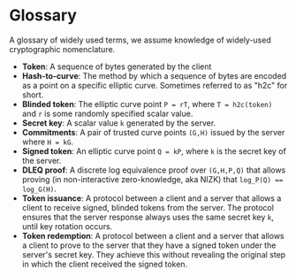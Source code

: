 # Glossary

A glossary of widely used terms, we assume knowledge of widely-used
cryptographic nomenclature.

-   __Token__: A sequence of bytes generated by the client
-   __Hash-to-curve__: The method by which a sequence of bytes are encoded as a point on a specific elliptic curve. Sometimes referred to as "h2c" for short.
-   __Blinded token__: The elliptic curve point `P = rT`, where `T = h2c(token)` and `r` is some randomly specified scalar value.
-   __Secret key__: A scalar value `k` generated by the server.
-   __Commitments__: A pair of trusted curve points `(G,H)` issued by the server where `H = kG`.
-   __Signed token__: An elliptic curve point `Q = kP`, where `k` is the secret key of the server.
-   __DLEQ proof__: A discrete log equivalence proof over `(G,H,P,Q)` that allows proving (in non-interactive zero-knowledge, aka NIZK) that `log_P(Q) == log_G(H)`.
-   __Token issuance__: A protocol between a client and a server that allows a client to receive signed, blinded tokens from the server. The protocol ensures that the server response always uses the same secret key `k`, until key rotation occurs.
-   __Token redemption__: A protocol between a client and a server that allows a client to prove to the server that they have a signed token under the server's secret key. They achieve this without revealing the original step in which the client received the signed token.
